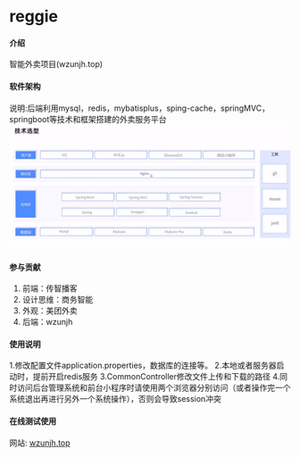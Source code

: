 # reggie

#### 介绍
智能外卖项目(wzunjh.top)

#### 软件架构
说明:后端利用mysql，redis，mybatisplus，sping-cache，springMVC，springboot等技术和框架搭建的外卖服务平台
![输入图片说明](reggie_take_out/src/main/resources/gost.png)
#### 参与贡献

1.  前端：传智播客
2.  设计思维：商务智能
3.  外观：美团外卖
4.  后端：wzunjh

#### 使用说明
1.修改配置文件application.properties，数据库的连接等。
2.本地或者服务器启动时，提前开启redis服务
3.CommonController修改文件上传和下载的路径
4.同时访问后台管理系统和前台小程序时请使用两个浏览器分别访问（或者操作完一个系统退出再进行另外一个系统操作），否则会导致session冲突

#### 在线测试使用
网站: [wzunjh.top](http://wzunjh.top)